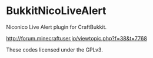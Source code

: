 BukkitNicoLiveAlert
===================

Niconico Live Alert plugin for CraftBukkit.

http://forum.minecraftuser.jp/viewtopic.php?f=38&t=7768

These codes licensed under the GPLv3.
